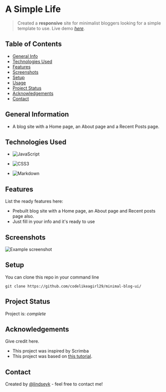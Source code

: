 # A Simple Life
> Created a __responsive__ site for minimalist bloggers looking for a simple template to use.
> Live demo [_here_](https://www.example.com). <!-- If you have the project hosted somewhere, include the link here. -->

## Table of Contents
* [General Info](#general-information)
* [Technologies Used](#technologies-used)
* [Features](#features)
* [Screenshots](#screenshots)
* [Setup](#setup)
* [Usage](#usage)
* [Project Status](#project-status)
* [Acknowledgements](#acknowledgements)
* [Contact](#contact)
<!-- * [License](#license) -->


## General Information
- A blog site with a Home page, an About page and a Recent Posts page.

## Technologies Used
- ![JavaScript](https://img.shields.io/badge/javascript-%23323330.svg?style=for-the-badge&logo=javascript&logoColor=%23F7DF1E)

- ![CSS3](https://img.shields.io/badge/css3-%231572B6.svg?style=for-the-badge&logo=css3&logoColor=white)

- ![Markdown](https://camo.githubusercontent.com/6f2f97f702ca8a936bb9027f26e5acf778d09958a375adbcff623d6dbe45157d/68747470733a2f2f696d672e736869656c64732e696f2f7374617469632f76313f7374796c653d666f722d7468652d6261646765266d6573736167653d4d61726b646f776e26636f6c6f723d303030303030266c6f676f3d4d61726b646f776e266c6f676f436f6c6f723d464646464646266c6162656c3d)

## Features
List the ready features here:
- Prebuilt blog site with a Home page, an About page and Recent posts page also.
- Just fill in your info and it's ready to use


## Screenshots
![Example screenshot](https://res.cloudinary.com/codelikeagirl29/image/upload/v1667015614/projects/localhost-5500_hwyizy.png)
<!-- If you have screenshots you'd like to share, include them here. -->


## Setup
You can clone this repo in your command line

```
git clone https://github.com/codelikeagirl29/minimal-blog-ui/
```

## Project Status
Project is: _complete_

## Acknowledgements
Give credit here.
- This project was inspired by Scrimba
- This project was based on [this tutorial](https://scrimba.com/).


## Contact
Created by [@lindseyk](https://www.lindseyk.dev/) - feel free to contact me!
